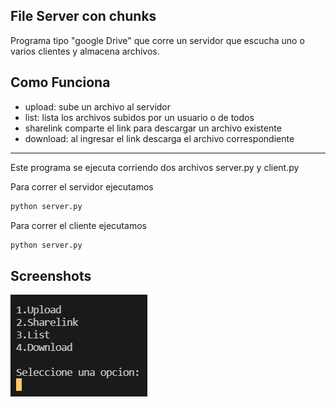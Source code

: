 ## File Server con chunks

Programa tipo "google Drive" que corre un servidor que escucha uno o varios clientes y almacena archivos.

## Como Funciona
  
- upload: sube un archivo al servidor
- list: lista los archivos subidos por un usuario o de todos
- sharelink comparte el link para descargar un archivo existente
- download: al ingresar el link descarga el archivo correspondiente

---

Este programa se ejecuta corriendo dos archivos server.py  y client.py

Para correr el servidor ejecutamos

```bash
python server.py
```

Para correr el cliente ejecutamos

```bash
python server.py
```

## Screenshots
![](../Screenshots/9_MenuCliente.png)
